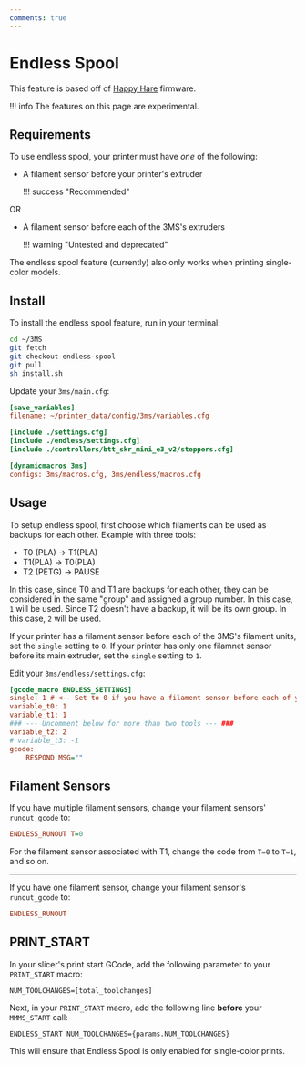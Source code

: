 ```yaml
---
comments: true
---
```


# Endless Spool

This feature is based off of [Happy Hare](https://github.com/moggieuk/Happy-Hare) firmware.

!!! info
    The features on this page are experimental.

## Requirements

To use endless spool, your printer must have *one* of the following:

- A filament sensor before your printer's extruder

    !!! success "Recommended"

OR

- A filament sensor before each of the 3MS's extruders

    !!! warning "Untested and deprecated"

The endless spool feature (currently) also only works when printing single-color models.

## Install

To install the endless spool feature, run in your terminal:

```sh
cd ~/3MS
git fetch
git checkout endless-spool
git pull
sh install.sh
```

Update your `3ms/main.cfg`:

```cfg title="3ms/main.cfg" hl_lines="5 9"
[save_variables]
filename: ~/printer_data/config/3ms/variables.cfg

[include ./settings.cfg]
[include ./endless/settings.cfg]
[include ./controllers/btt_skr_mini_e3_v2/steppers.cfg]

[dynamicmacros 3ms]
configs: 3ms/macros.cfg, 3ms/endless/macros.cfg
```

## Usage

To setup endless spool, first choose which filaments can be used as backups for each other. Example with three tools:

- T0 (PLA) -> T1(PLA)
- T1(PLA) -> T0(PLA)
- T2 (PETG) -> PAUSE

In this case, since T0 and T1 are backups for each other, they can be considered in the same "group" and assigned a group number. In this case, `1` will be used. Since T2 doesn't have a backup, it will be its own group. In this case, `2` will be used.

If your printer has a filament sensor before each of the 3MS's filament units, set the `single` setting to `0`. If your printer has only one filamnet sensor before its main extruder, set the `single` setting to `1`.

Edit your `3ms/endless/settings.cfg`:

```cfg title="3ms/endless/settings.cfg" hl_lines="2-4 6"
[gcode_macro ENDLESS_SETTINGS]
single: 1 # <-- Set to 0 if you have a filament sensor before each of your 3MS extruders. Set to 1 if you have one filament sensor right before your printer's extruder.
variable_t0: 1
variable_t1: 1
### --- Uncomment below for more than two tools --- ###
variable_t2: 2
# variable_t3: -1
gcode:
    RESPOND MSG=""
```

## Filament Sensors

If you have multiple filament sensors, change your filament sensors' `runout_gcode` to:

```cfg
ENDLESS_RUNOUT T=0
```

For the filament sensor associated with T1, change the code from `T=0` to `T=1`, and so on.

---

If you have one filament sensor, change your filament sensor's `runout_gcode` to:

```cfg
ENDLESS_RUNOUT
```

## PRINT_START

In your slicer's print start GCode, add the following parameter to your `PRINT_START` macro:

```
NUM_TOOLCHANGES=[total_toolchanges]
```

Next, in your `PRINT_START` macro, add the following line **before** your `MMMS_START` call:

```
ENDLESS_START NUM_TOOLCHANGES={params.NUM_TOOLCHANGES}
```

This will ensure that Endless Spool is only enabled for single-color prints.